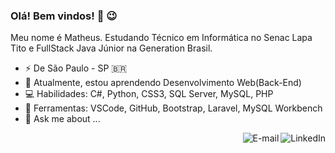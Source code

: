 ### Olá! Bem vindos! 👋 😉

Meu nome é Matheus. Estudando Técnico em Informática no Senac Lapa Tito e FullStack Java Júnior na Generation Brasil.

-  ⚡ De São Paulo - SP 🇧🇷
- 🌱 Atualmente, estou aprendendo Desenvolvimento Web(Back-End)
- 💻 Habilidades: C#, Python, CSS3, SQL Server, MySQL, PHP
- 💼 Ferramentas: VSCode, GitHub, Bootstrap, Laravel, MySQL Workbench
- 💬 Ask me about ...


<a href="https://www.linkedin.com/in/matheus-monteiro-41b54a181/">
  <img align="right" alt="LinkedIn" src="https://img.shields.io/badge/-LinkedIn-blue?style=flat-square&logo=Linkedin&logoColor=white&link=https://www.linkedin.com/in/isadora-rodrigues-stangarlin-48402b141/"/>
</a>
<a href="mailto:matheus.malmeida7@gmail.com">
  <img align="right" alt="E-mail" src="https://img.shields.io/badge/-How%20to%20reach%20me-red"/>
</a>
<!--
**MatheusMMonteiro/MatheusMMonteiro** is a ✨ _special_ ✨ repository because its `README.md` (this file) appears on your GitHub profile.

Here are some ideas to get you started:

- 🔭 I’m currently working on ...
- 🌱 I’m currently learning ...
- 👯 I’m looking to collaborate on ...
- 🤔 I’m looking for help with ...
- 💬 Ask me about ...
- 📫 How to reach me: ...
- 😄 Pronouns: ...
- ⚡ Fun fact: ...
-->
